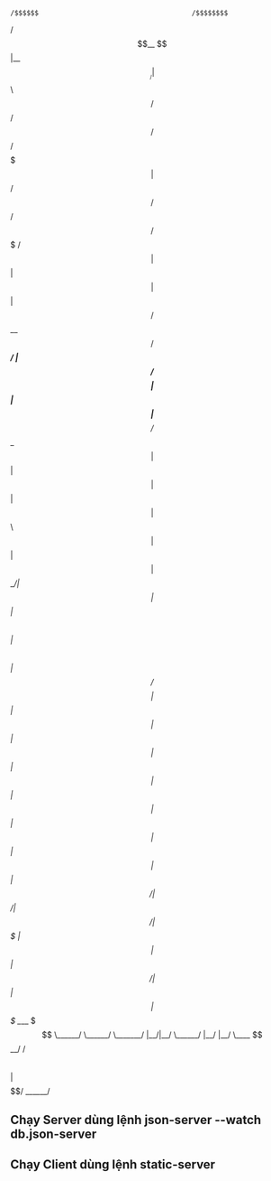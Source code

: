 
    /$$$$$$                                      /$$$$$$$$                                     
   /$$__  $$                                    |__  $$__/                                     
  | $$  \ $$ /$$   /$$  /$$$$$$   /$$$$$$$         | $$  /$$$$$$  /$$   /$$ /$$$$$$$   /$$$$$$ 
  | $$  | $$| $$  | $$ /$$__  $$ /$$_____/         | $$ /$$__  $$| $$  | $$| $$__  $$ /$$__  $$
  | $$  | $$| $$  | $$| $$  \ $$| $$               | $$| $$  \__/| $$  | $$| $$  \ $$| $$  \ $$
  | $$/$$ $$| $$  | $$| $$  | $$| $$               | $$| $$      | $$  | $$| $$  | $$| $$  | $$
  |  $$$$$$/|  $$$$$$/|  $$$$$$/|  $$$$$$$         | $$| $$      |  $$$$$$/| $$  | $$|  $$$$$$$
   \____ $$$ \______/  \______/  \_______/         |__/|__/       \______/ |__/  |__/ \____  $$
        \__/                                                                          /$$  \ $$
                                                                                     |  $$$$$$/
                                                                                      \______/ 

## Chạy Server dùng lệnh json-server --watch db.json-server
## Chạy Client dùng lệnh static-server 
